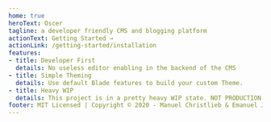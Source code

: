 ```yaml
---
home: true
heroText: Oscer
tagline: a developer friendly CMS and blogging platform
actionText: Getting Started →
actionLink: /getting-started/installation
features:
- title: Developer First
  details: No useless editor enabling in the backend of the CMS
- title: Simple Theming
  details: Use default Blade features to build your custom Theme.
- title: Heavy WIP
  details: This project is in a pretty heavy WIP state. NOT PRODUCTION READY
footer: MIT Licensed | Copyright © 2020 - Manuel Christlieb & Emanuel Jacob
---
```

